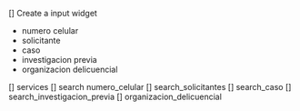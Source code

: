 [] Create a input widget 

- numero celular   
- solicitante
- caso 
- investigacion previa
- organizacion delicuencial 

[] services 
    [] search numero_celular
    [] search_solicitantes
    [] search_caso
    [] search_investigacion_previa
    [] organizacion_delicuencial

